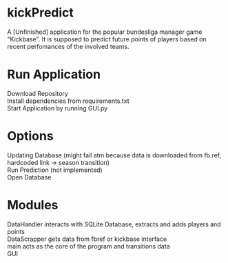 # kickPredict
A [Unfinished] application for the popular bundesliga manager game "Kickbase". It is supposed to predict future points of players based on recent perfomances of the involved teams.

# Run Application
Download Repository  
Install dependencies from requirements.txt  
Start Application by running GUI.py  

# Options
Updating Database (might fail atm because data is downloaded from fb.ref, hardcoded link -> season transition)  
Run Prediction (not implemented)  
Open Database  

# Modules
DataHandler interacts with SQLite Database, extracts and adds players and points  
DataScrapper gets data from fbref or kickbase interface  
main acts as the core of the program and transitions data  
GUI




